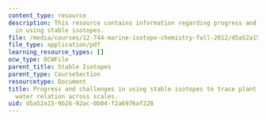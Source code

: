 ```yaml
---
content_type: resource
description: This resource contains information regarding progress and challenges
  in using stable isotopes.
file: /media/courses/12-744-marine-isotope-chemistry-fall-2012/d5a52a159b2692ac0b04f2a6976af228_MIT12_744F12_rd2012_Wrnr.pdf
file_type: application/pdf
learning_resource_types: []
ocw_type: OCWFile
parent_title: Stable Isotopes
parent_type: CourseSection
resourcetype: Document
title: Progress and challenges in using stable isotopes to trace plant carbon and
  water relation across scales.
uid: d5a52a15-9b26-92ac-0b04-f2a6976af228
---
```

